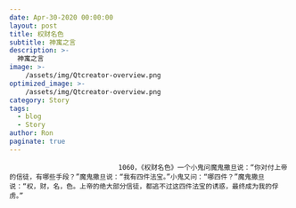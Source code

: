 ```yaml
---
date: Apr-30-2020 00:00:00
layout: post
title: 权财名色
subtitle: 神寓之言
description: >-
  神寓之言
image: >-
    /assets/img/Qtcreator-overview.png
optimized_image: >-
    /assets/img/Qtcreator-overview.png
category: Story
tags:
  - blog
  - Story
author: Ron
paginate: true
---
```


							　　1060，《权财名色》一个小鬼问魔鬼撒旦说：“你对付上帝的信徒，有哪些手段？”魔鬼撒旦说：“我有四件法宝。”小鬼又问：“哪四件？”魔鬼撒旦说：“权，财，名，色。上帝的绝大部分信徒，都逃不过这四件法宝的诱惑，最终成为我的俘虏。”
							
							
						